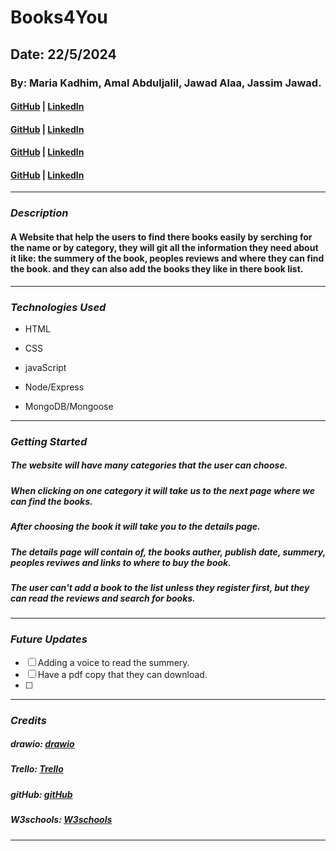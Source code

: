 # Books4You

## Date: 22/5/2024

### By: Maria Kadhim, Amal Abduljalil, Jawad Alaa, Jassim Jawad.

#### [GitHub](https://github.com/MariiaaKadhim) | [LinkedIn](https://www.linkedin.com/in/maria-kadhim-1a38852b5?utm_source=share&utm_campaign=share_via&utm_content=profile&utm_medium=ios_app)

#### [GitHub](https://github.com/Amal229) | [LinkedIn](https://www.linkedin.com/in/amal-abduljalil-9225502bb/)

#### [GitHub](https://github.com/jasimSalman) | [LinkedIn]()

#### [GitHub](https://github.com/jawadbri) | [LinkedIn]()

---

### **_Description_**

#### A Website that help the users to find there books easily by serching for the name or by category, they will git all the information they need about it like: the summery of the book, peoples reviews and where they can find the book. and they can also add the books they like in there book list.

---

### **_Technologies Used_**

- HTML
- CSS
- javaScript

- Node/Express
- MongoDB/Mongoose

---

### **_Getting Started_**

##### The website will have many categories that the user can choose.

##### When clicking on one category it will take us to the next page where we can find the books.

##### After choosing the book it will take you to the details page.

##### The details page will contain of, the books auther, publish date, summery, peoples reviwes and links to where to buy the book.

##### The user can't add a book to the list unless they register first, but they can read the reviews and search for books.

---

### **_Future Updates_**

- [ ] Adding a voice to read the summery.
- [ ] Have a pdf copy that they can download.
- [ ]

---

### **_Credits_**

##### drawio: [drawio](https://app.diagrams.net/#)

##### Trello: [Trello](https://trello.com/u/mariakadhim/boards)

##### gitHub: [gitHub](https://github.com/SEI-09-Bahrain/class_wiki?tab=readme-ov-file)

##### W3schools: [W3schools](https://www.w3schools.com/)

---
